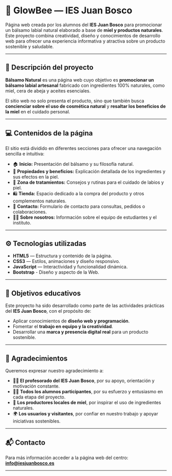 # 🐝 GlowBee — IES Juan Bosco

Página web creada por los alumnos del **IES Juan Bosco** para promocionar un bálsamo labial natural elaborado a base de **miel y productos naturales**. Este proyecto combina creatividad, diseño y conocimientos de desarrollo web para ofrecer una experiencia informativa y atractiva sobre un producto sostenible y saludable.

---

## 🌿 Descripción del proyecto

**Bálsamo Natural** es una página web cuyo objetivo es **promocionar un bálsamo labial artesanal** fabricado con ingredientes 100% naturales, como miel, cera de abeja y aceites esenciales.

El sitio web no solo presenta el producto, sino que también busca **concienciar sobre el uso de cosmética natural** y **resaltar los beneficios de la miel** en el cuidado personal.

---

## 💻 Contenidos de la página

El sitio está dividido en diferentes secciones para ofrecer una navegación sencilla e intuitiva:

* 🏠 **Inicio:** Presentación del bálsamo y su filosofía natural.
* 🍯 **Propiedades y beneficios:** Explicación detallada de los ingredientes y sus efectos en la piel.
* 🌸 **Zona de tratamientos:** Consejos y rutinas para el cuidado de labios y piel.
* 🛍️ **Tienda:** Espacio dedicado a la compra del producto y otros complementos naturales.
* 💬 **Contacto:** Formulario de contacto para consultas, pedidos o colaboraciones.
* 🧑‍🏫 **Sobre nosotros:** Información sobre el equipo de estudiantes y el instituto.

---

## ⚙️ Tecnologías utilizadas

* **HTML5** — Estructura y contenido de la página.
* **CSS3** — Estilos, animaciones y diseño responsivo.
* **JavaScript** — Interactividad y funcionalidad dinámica.
* **Bootstrap** - Diseño y aspecto de la Web.
---

## 🎯 Objetivos educativos

Este proyecto ha sido desarrollado como parte de las actividades prácticas del **IES Juan Bosco**, con el propósito de:

* Aplicar conocimientos de **diseño web y programación**.
* Fomentar el **trabajo en equipo y la creatividad**.
* Desarrollar una **marca y presencia digital real** para un producto sostenible.

---

## 🤝 Agradecimientos

Queremos expresar nuestro agradecimiento a:

* 👩‍🏫 **El profesorado del IES Juan Bosco**, por su apoyo, orientación y motivación constante.
* 🧑‍🎓 **Todos los alumnos participantes**, por su esfuerzo y entusiasmo en cada etapa del proyecto.
* 🐝 **Los productores locales de miel**, por inspirar el uso de ingredientes naturales.
* 🌍 **Los usuarios y visitantes**, por confiar en nuestro trabajo y apoyar iniciativas sostenibles.

---

## 📬 Contacto

Para más información acceder a la página web del centro:
 **[info@iesjuanbosco.es](https://www.iesjuanbosco.es/)**

---
